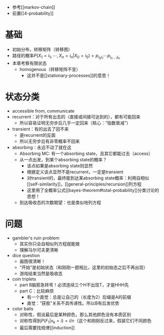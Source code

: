 - 参考[[markov-chain]]
- 前置[[4-probability]]
# 基础
- 初始分布，转移矩阵（转移图）
- 路径的概率$P(X_1=i_1,\cdots,X_n=i_n|X_0=i_0) = p_{i_0 i_1}\cdots p_{i_{n-1}i_n}$
- 本章考察有限状态
  - homogenous（转移矩阵不变）
    - 这并不是[[stationary-processes]]的意思！
# 状态分类
- accessible from, communicate
- recurrent：对于所有出去的（直接或间接可达到的），都有可能回来
  - 所以容易证明无穷步后几乎一定回来（核心：“指数衰减”）
- transient：有的出去了回不来
  - 是recurrent的反面
  - 所以无穷步后有非零概率不回来
- absorbing：永远不动了就在这
  - Absorbing MC: 有一个absorbing state，且其它都能过去（access）
  - 从一点出发，到某个absorbing state的概率？
    - 该点如果是absorbing state则显然
    - 根据定义该点显然不是recurrent，一定是transient
    - 对transient的，最终能到达某absorbing state概率：利用自相似[[self-similarity]]，[[general-principles/recursion]]列方程
    - 这里用了全概率公式[[bayes-theorem#total-probability]]分类讨论的思想！
  - 到达吸收态的次数期望：也是类似地列方程
# 问题
- gambler's ruin problem
  - 其实你只会自相似列方程就能做
  - 理解马尔可夫更清晰
- dice question
  - 画图很清晰！
  - “开始”是初始状态（和刚刚一题相比，这里的初始态之后不再出现）
  - 游戏结束当然是吸收态
- coin triplets
  - part B脑筋急转弯！必须连续三个H不出现T，才是HHH先
  - part C：比较麻烦
    - 有一个直觉：总是让自己的（长度为2）后缀是A的前缀
    - 直觉：“获胜”关系不具传递性。所以B有后发优势
- color balls
  - 对称性，假设最后是某种颜色，那么其他颜色没有本质区别
  - 对称性得到$P(F_1|x_{k}=i) = i/n$（这个和刚刚反过来，假装它们不同颜色
  - 最后需要找规律[[induction]]